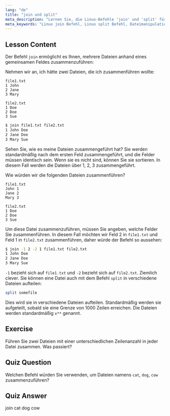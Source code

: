 ```yaml
---
lang: "de"
title: "join und split"
meta_description: "Lernen Sie, die Linux-Befehle 'join' und 'split' für die Dateimanipulation zu verwenden. Verstehen Sie, wie Dateien nach gemeinsamen Feldern kombiniert und große Dateien effizient aufgeteilt werden. Erhalten Sie praktische Beispiele und Tipps."
meta_keywords: "Linux join Befehl, Linux split Befehl, Dateimanipulation, Linux Tutorial, Kommandozeile, Linux für Anfänger, Linux Anleitung"
---
```


## Lesson Content

Der Befehl `join` ermöglicht es Ihnen, mehrere Dateien anhand eines gemeinsamen Feldes zusammenzuführen:

Nehmen wir an, ich hätte zwei Dateien, die ich zusammenführen wollte:

```plaintext
file1.txt
1 John
2 Jane
3 Mary

file2.txt
1 Doe
2 Doe
3 Sue
```

```bash
$ join file1.txt file2.txt
1 John Doe
2 Jane Doe
3 Mary Sue
```

Sehen Sie, wie es meine Dateien zusammengeführt hat? Sie werden standardmäßig nach dem ersten Feld zusammengeführt, und die Felder müssen identisch sein. Wenn sie es nicht sind, können Sie sie sortieren. In diesem Fall werden die Dateien über 1, 2, 3 zusammengeführt.

Wie würden wir die folgenden Dateien zusammenführen?

```plaintext
file1.txt
John 1
Jane 2
Mary 3

file2.txt
1 Doe
2 Doe
3 Sue
```

Um diese Datei zusammenzuführen, müssen Sie angeben, welche Felder Sie zusammenführen. In diesem Fall möchten wir Feld 2 in `file1.txt` und Feld 1 in `file2.txt` zusammenführen, daher würde der Befehl so aussehen:

```bash
$ join -1 2 -2 1 file1.txt file2.txt
1 John Doe
2 Jane Doe
3 Mary Sue
```

`-1` bezieht sich auf `file1.txt` und `-2` bezieht sich auf `file2.txt`. Ziemlich clever. Sie können eine Datei auch mit dem Befehl `split` in verschiedene Dateien aufteilen:

```bash
split somefile
```

Dies wird sie in verschiedene Dateien aufteilen. Standardmäßig werden sie aufgeteilt, sobald sie eine Grenze von 1000 Zeilen erreichen. Die Dateien werden standardmäßig `x**` genannt.

## Exercise

Führen Sie zwei Dateien mit einer unterschiedlichen Zeilenanzahl in jeder Datei zusammen. Was passiert?

## Quiz Question

Welchen Befehl würden Sie verwenden, um Dateien namens `cat`, `dog`, `cow` zusammenzuführen?

## Quiz Answer

join cat dog cow
